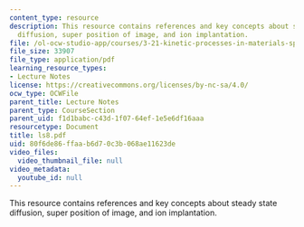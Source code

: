 ```yaml
---
content_type: resource
description: This resource contains references and key concepts about steady state
  diffusion, super position of image, and ion implantation.
file: /ol-ocw-studio-app/courses/3-21-kinetic-processes-in-materials-spring-2006/80f6de86ffaab6d70c3b068ae11623de_ls8.pdf
file_size: 33907
file_type: application/pdf
learning_resource_types:
- Lecture Notes
license: https://creativecommons.org/licenses/by-nc-sa/4.0/
ocw_type: OCWFile
parent_title: Lecture Notes
parent_type: CourseSection
parent_uid: f1d1babc-c43d-1f07-64ef-1e5e6df16aaa
resourcetype: Document
title: ls8.pdf
uid: 80f6de86-ffaa-b6d7-0c3b-068ae11623de
video_files:
  video_thumbnail_file: null
video_metadata:
  youtube_id: null
---
```

This resource contains references and key concepts about steady state diffusion, super position of image, and ion implantation.